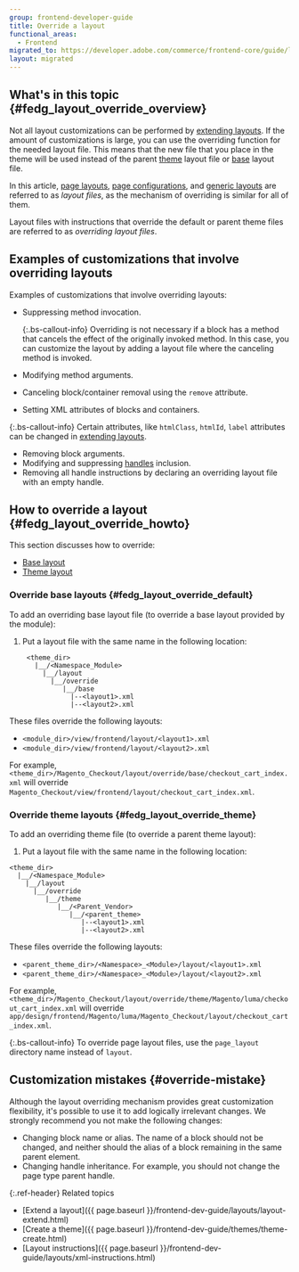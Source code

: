 ```yaml
---
group: frontend-developer-guide
title: Override a layout
functional_areas:
  - Frontend
migrated_to: https://developer.adobe.com/commerce/frontend-core/guide/layouts/override/
layout: migrated
---
```


## What's in this topic {#fedg_layout_override_overview}

Not all layout customizations can be performed by [extending layouts]. If the amount of customizations is large, you can use the overriding function for the needed layout file. This means that the new file that you place in the theme will be used instead of the parent [theme] layout file or [base] layout file.

In this article, [page layouts], [page configurations], and [generic layouts] are referred to as *layout files*, as the mechanism of overriding is similar for all of them.

Layout files with instructions that override the default or parent theme files are referred to as *overriding layout files*.

## Examples of customizations that involve overriding layouts

Examples of customizations that involve overriding layouts:

*  Suppressing method invocation.

    {:.bs-callout-info}
   Overriding is not necessary if a block has a method that cancels the effect of the originally invoked method. In this case, you can customize the layout by adding a layout file where the canceling method is invoked.

*  Modifying method arguments.
*  Canceling block/container removal using the `remove` attribute.
*  Setting XML attributes of blocks and containers.

 {:.bs-callout-info}
Certain attributes, like `htmlClass`, `htmlId`, `label` attributes can be changed in [extending layouts].

*  Removing block arguments.
*  Modifying and suppressing [handles] inclusion.
*  Removing all handle instructions by declaring an overriding layout file with an empty handle.

## How to override a layout {#fedg_layout_override_howto}

This section discusses how to override:

*  [Base layout]
*  [Theme layout]

### Override base layouts {#fedg_layout_override_default}

To add an overriding base layout file (to override a base layout provided by the module):

1. Put a layout file with the same name in the following location:

   ```tree
    <theme_dir>
      |__/<Namespace_Module>
        |__/layout
          |__/override
             |__/base
               |--<layout1>.xml
               |--<layout2>.xml
   ```

These files override the following layouts:

*  `<module_dir>/view/frontend/layout/<layout1>.xml`
*  `<module_dir>/view/frontend/layout/<layout2>.xml`

For example, `<theme_dir>/Magento_Checkout/layout/override/base/checkout_cart_index.xml` will override `Magento_Checkout/view/frontend/layout/checkout_cart_index.xml`.

### Override theme layouts {#fedg_layout_override_theme}

To add an overriding theme file (to override a parent theme layout):

1. Put a layout file with the same name in the following location:

```tree
<theme_dir>
  |__/<Namespace_Module>
    |__/layout
      |__/override
         |__/theme
            |__/<Parent_Vendor>
               |__/<parent_theme>
                  |--<layout1>.xml
                  |--<layout2>.xml
```

These files override the following layouts:

*  `<parent_theme_dir>/<Namespace>_<Module>/layout/<layout1>.xml`
*  `<parent_theme_dir>/<Namespace>_<Module>/layout/<layout2>.xml`

For example, `<theme_dir>/Magento_Checkout/layout/override/theme/Magento/luma/checkout_cart_index.xml` will override `app/design/frontend/Magento/luma/Magento_Checkout/layout/checkout_cart_index.xml`.

{:.bs-callout-info}
To override page layout files, use the `page_layout` directory name instead of `layout`.

## Customization mistakes {#override-mistake}

Although the layout overriding mechanism provides great customization flexibility, it's possible to use it to add logically irrelevant changes. We strongly recommend you not make the following changes:

*  Changing block name or alias. The name of a block should not be changed, and neither should the alias of a block remaining in the same parent element.
*  Changing handle inheritance. For example, you should not change the page type parent handle.

{:.ref-header}
Related topics

*  [Extend a layout]({{ page.baseurl }}/frontend-dev-guide/layouts/layout-extend.html)
*  [Create a theme]({{ page.baseurl }}/frontend-dev-guide/themes/theme-create.html)
*  [Layout instructions]({{ page.baseurl }}/frontend-dev-guide/layouts/xml-instructions.html)

[extending layouts]: {{page.baseurl}}/frontend-dev-guide/layouts/layout-extend.html
[theme]: {{page.baseurl}}/frontend-dev-guide/layouts/layout-overview.html#layout-loc
[base]: {{page.baseurl}}/frontend-dev-guide/layouts/layout-overview.html#layout-loc
[page layouts]: {{page.baseurl}}/frontend-dev-guide/layouts/layout-types.html#layout-types-page
[page configurations]: {{page.baseurl}}/frontend-dev-guide/layouts/layout-types.html#layout-types-conf
[generic layouts]: {{page.baseurl}}/frontend-dev-guide/layouts/layout-types.html#layout-types-gen
[handles]: {{page.baseurl}}/frontend-dev-guide/layouts/layout-overview.html#layout-over-terms
[Base layout]: {{page.baseurl}}/frontend-dev-guide/layouts/layout-overview.html#layout-loc
[Theme layout]: {{page.baseurl}}/frontend-dev-guide/layouts/layout-overview.html#layout-loc
